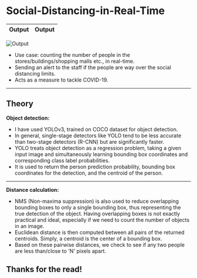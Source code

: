 # Social-Distancing-in-Real-Time

Output       |  Output
:-------------------------:|:-------------------------:
![Output](Social-Distancing-Detection/Output/pedestrian-output.gif?raw=true "Output") 

- Use case: counting the number of people in the stores/buildings/shopping malls etc., in real-time.
- Sending an alert to the staff if the people are way over the social distancing limits.
- Acts as a measure to tackle COVID-19.

---
## Theory
**Object detection:**
- I have used YOLOv3, trained on COCO dataset for object detection.
- In general, single-stage detectors like YOLO tend to be less accurate than two-stage detectors (R-CNN) but are significantly faster.
- YOLO treats object detection as a regression problem, taking a given input image and simultaneously learning bounding box coordinates and corresponding class label probabilities.
- It is used to return the person prediction probability, bounding box coordinates for the detection, and the centroid of the person.

---
**Distance calculation:**
- NMS (Non-maxima suppression) is also used to reduce overlapping bounding boxes to only a single bounding box, thus representing the true detection of the object. Having overlapping boxes is not exactly practical and ideal, especially if we need to count the number of objects in an image.
- Euclidean distance is then computed between all pairs of the returned centroids. Simply, a centroid is the center of a bounding box.
- Based on these pairwise distances, we check to see if any two people are less than/close to 'N' pixels apart.

## Thanks for the read!
